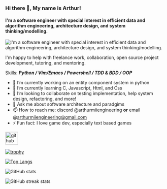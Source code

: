 ### Hi there 👋, My name is Arthur!
#### I'm a software engineer with special interest in efficient data and algorithm engineering, architecture design, and system thinking/modelling.
![I'm a software engineer with special interest in efficient data and algorithm engineering, architecture design, and system thinking/modelling.](https://media.discordapp.net/attachments/1135944127150821467/1179502796941303848/qddXjHlW2tak_1584_396.png?ex=657a0494&is=65678f94&hm=3f3c696a1d8f9778ab696899e92aa2b1bed3cc9369c4d76f12dfc5189c4b18c8&=&format=webp&quality=lossless&width=1025&height=256)

I'm happy to help with freelance work,  collaboration, open source project development, tutoring, and mentoring.

Skills: ***Python / Vim/Emacs / Powershell / TDD & BDD / OOP***

- 🔭 I’m currently working on an entity component system in python 
- 🌱 I’m currently learning C, Javascript, Html, and Css 
- 👯 I’m looking to collaborate on testing implementation, help system design, refactoring, and more! 
- 💬 Ask me about software architecture and paradgims 
- 📫 How to reach me: discord @arthurmiiengineering **or** email @arthurmiiengineering@gmail.com 
- ⚡ Fun fact: I love game dev, especially text based games 


[<img src='https://cdn.jsdelivr.net/npm/simple-icons@3.0.1/icons/github.svg' alt='github' height='40'>](https://github.com/arthurmiiengineering)  

[![trophy](https://github-profile-trophy.vercel.app/?username=arthurmiiengineering)](https://github.com/ryo-ma/github-profile-trophy)

[![Top Langs](https://github-readme-stats.vercel.app/api/top-langs/?username=arthurmiiengineering)](https://github.com/anuraghazra/github-readme-stats)

![GitHub stats](https://github-readme-stats.vercel.app/api?username=arthurmiiengineering&show_icons=true)  

![GitHub streak stats](https://streak-stats.demolab.com/?user=arthurmiiengineering)  
